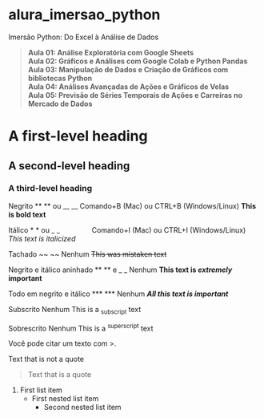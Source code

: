# alura_imersao_python
Imersão Python: Do Excel à Análise de Dados

> **Aula 01: Análise Exploratória com Google Sheets** <br>
> **Aula 02: Gráficos e Análises com Google Colab e Python Pandas** <br>
> **Aula 03: Manipulação de Dados e Criação de Gráficos com bibliotecas Python** <br>
> **Aula 04: Análises Avançadas de Ações e Gráficos de Velas** <br>
> **Aula 05: Previsão de Séries Temporais de Ações e Carreiras no Mercado de Dados** <br>

# A first-level heading
## A second-level heading
### A third-level heading

Negrito	** ** ou __ __	Comando+B (Mac) ou CTRL+B (Windows/Linux)	**This is bold text**

Itálico	* * ou _ _     	Comando+I (Mac) ou CTRL+I (Windows/Linux)	_This text is italicized_

Tachado	~~ ~~	Nenhum	~~This was mistaken text~~

Negrito e itálico aninhado	** ** e _ _	Nenhum	**This text is _extremely_ important**

Todo em negrito e itálico	*** ***	Nenhum	***All this text is important***

Subscrito	<sub> </sub>	Nenhum	This is a <sub>subscript</sub> text

Sobrescrito	<sup> </sup>	Nenhum	This is a <sup>superscript</sup> text

Você pode citar um texto com >.

Text that is not a quote

> Text that is a quote
>
1. First list item
   - First nested list item
     - Second nested list item
